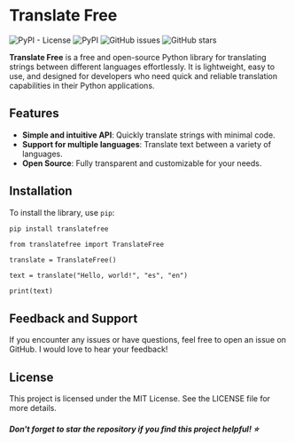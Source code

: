 # Translate Free

![PyPI - License](https://img.shields.io/pypi/l/translatefree)
![PyPI](https://img.shields.io/pypi/v/translatefree)
![GitHub issues](https://img.shields.io/github/issues/pipinstallshan/translatefree)
![GitHub stars](https://img.shields.io/github/stars/pipinstallshan/translatefree?style=social)

**Translate Free** is a free and open-source Python library for translating strings between different languages effortlessly. It is lightweight, easy to use, and designed for developers who need quick and reliable translation capabilities in their Python applications.

## Features

- **Simple and intuitive API**: Quickly translate strings with minimal code.
- **Support for multiple languages**: Translate text between a variety of languages.
- **Open Source**: Fully transparent and customizable for your needs.

## Installation

To install the library, use `pip`:

```bash
pip install translatefree
```
```
from translatefree import TranslateFree

translate = TranslateFree()

text = translate("Hello, world!", "es", "en")

print(text)
```
## Feedback and Support
If you encounter any issues or have questions, feel free to open an issue on GitHub. I would love to hear your feedback!

## License
This project is licensed under the MIT License. See the LICENSE file for more details.

##### Don't forget to star the repository if you find this project helpful! ⭐️ 
